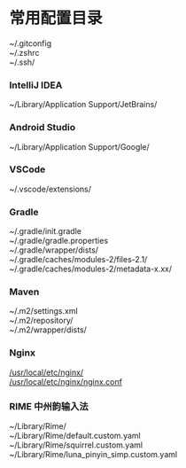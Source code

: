 # 常用配置目录

~/.gitconfig  
~/.zshrc  
~/.ssh/  

### IntelliJ IDEA

~/Library/Application Support/JetBrains/  

### Android Studio

~/Library/Application Support/Google/  

### VSCode

~/.vscode/extensions/  

### Gradle

~/.gradle/init.gradle  
~/.gradle/gradle.properties  
~/.gradle/wrapper/dists/  
~/.gradle/caches/modules-2/files-2.1/  
~/.gradle/caches/modules-2/metadata-x.xx/  

### Maven

~/.m2/settings.xml  
~/.m2/repository/  
~/.m2/wrapper/dists/  

### Nginx

[/usr/local/etc/nginx/](/usr/local/etc/nginx)  
[/usr/local/etc/nginx/nginx.conf](/usr/local/etc/nginx/nginx.conf)  

### RIME 中州韵输入法

~/Library/Rime/  
~/Library/Rime/default.custom.yaml  
~/Library/Rime/squirrel.custom.yaml  
~/Library/Rime/luna_pinyin_simp.custom.yaml  
